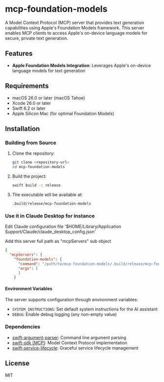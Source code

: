 # mcp-foundation-models

A Model Context Protocol (MCP) server that provides text generation capabilities using Apple's Foundation Models framework. This server enables MCP clients to access Apple's on-device language models for secure, private text generation.

## Features

- **Apple Foundation Models Integration**: Leverages Apple's on-device language models for text generation

## Requirements

- macOS 26.0 or later (macOS Tahoe)
- Xcode 26.0 or later
- Swift 6.2 or later
- Apple Silicon Mac (for optimal Foundation Models)

## Installation

### Building from Source

1. Clone the repository:
   ```bash
   git clone <repository-url>
   cd mcp-foundation-models
   ```

2. Build the project:
   ```bash
   swift build -c release
   ```

3. The executable will be available at:
   ```
   .build/release/mcp-foundation-models
   ```

### Use it in Claude Desktop for instance

Edit Claude configuration file '$HOME/Library/Application Support/Claude/claude_desktop_config.json'

Add this server full path as "mcpServers" sub object 
```json
{
  "mcpServers": {
    "foundation-models": {
      "command": "/path/to/mcp-foundation-models/.build/release/mcp-foundation-models",
      "args": [
      ]
    }
```

#### Environment Variables

The server supports configuration through environment variables:

- `SYSTEM_INSTRUCTIONS`: Set default system instructions for the AI assistant
- `DEBUG`: Enable debug logging (any non-empty value)
 
### Dependencies

- [swift-argument-parser](https://github.com/apple/swift-argument-parser): Command line argument parsing
- [swift-sdk (MCP)](https://github.com/modelcontextprotocol/swift-sdk): Model Context Protocol implementation
- [swift-service-lifecycle](https://github.com/swift-server/swift-service-lifecycle): Graceful service lifecycle management

## License

MIT

